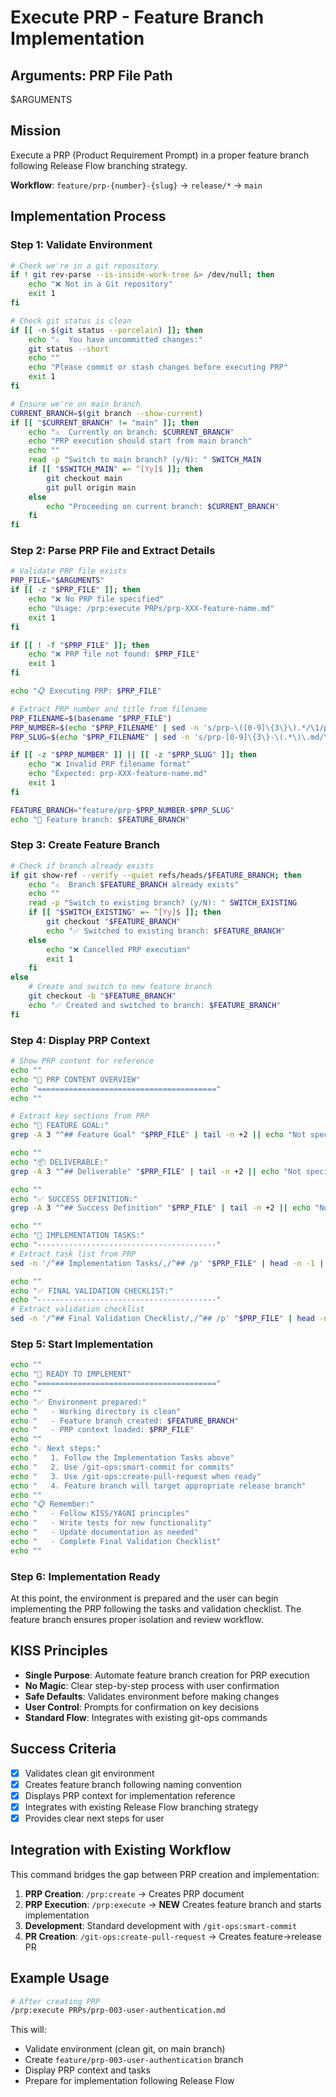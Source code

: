 # Execute PRP - Feature Branch Implementation

## Arguments: PRP File Path

$ARGUMENTS

## Mission

Execute a PRP (Product Requirement Prompt) in a proper feature branch following Release Flow branching strategy.

**Workflow**: `feature/prp-{number}-{slug}` → `release/*` → `main`

## Implementation Process

### Step 1: Validate Environment

```bash
# Check we're in a git repository
if ! git rev-parse --is-inside-work-tree &> /dev/null; then
    echo "❌ Not in a Git repository"
    exit 1
fi

# Check git status is clean
if [[ -n $(git status --porcelain) ]]; then
    echo "⚠️  You have uncommitted changes:"
    git status --short
    echo ""
    echo "Please commit or stash changes before executing PRP"
    exit 1
fi

# Ensure we're on main branch
CURRENT_BRANCH=$(git branch --show-current)
if [[ "$CURRENT_BRANCH" != "main" ]]; then
    echo "⚠️  Currently on branch: $CURRENT_BRANCH"
    echo "PRP execution should start from main branch"
    echo ""
    read -p "Switch to main branch? (y/N): " SWITCH_MAIN
    if [[ "$SWITCH_MAIN" =~ ^[Yy]$ ]]; then
        git checkout main
        git pull origin main
    else
        echo "Proceeding on current branch: $CURRENT_BRANCH"
    fi
fi
```

### Step 2: Parse PRP File and Extract Details

```bash
# Validate PRP file exists
PRP_FILE="$ARGUMENTS"
if [[ -z "$PRP_FILE" ]]; then
    echo "❌ No PRP file specified"
    echo "Usage: /prp:execute PRPs/prp-XXX-feature-name.md"
    exit 1
fi

if [[ ! -f "$PRP_FILE" ]]; then
    echo "❌ PRP file not found: $PRP_FILE"
    exit 1
fi

echo "📋 Executing PRP: $PRP_FILE"

# Extract PRP number and title from filename
PRP_FILENAME=$(basename "$PRP_FILE")
PRP_NUMBER=$(echo "$PRP_FILENAME" | sed -n 's/prp-\([0-9]\{3\}\).*/\1/p')
PRP_SLUG=$(echo "$PRP_FILENAME" | sed -n 's/prp-[0-9]\{3\}-\(.*\)\.md/\1/p')

if [[ -z "$PRP_NUMBER" ]] || [[ -z "$PRP_SLUG" ]]; then
    echo "❌ Invalid PRP filename format"
    echo "Expected: prp-XXX-feature-name.md"
    exit 1
fi

FEATURE_BRANCH="feature/prp-$PRP_NUMBER-$PRP_SLUG"
echo "🌿 Feature branch: $FEATURE_BRANCH"
```

### Step 3: Create Feature Branch

```bash
# Check if branch already exists
if git show-ref --verify --quiet refs/heads/$FEATURE_BRANCH; then
    echo "⚠️  Branch $FEATURE_BRANCH already exists"
    echo ""
    read -p "Switch to existing branch? (y/N): " SWITCH_EXISTING
    if [[ "$SWITCH_EXISTING" =~ ^[Yy]$ ]]; then
        git checkout "$FEATURE_BRANCH"
        echo "✅ Switched to existing branch: $FEATURE_BRANCH"
    else
        echo "❌ Cancelled PRP execution"
        exit 1
    fi
else
    # Create and switch to new feature branch
    git checkout -b "$FEATURE_BRANCH"
    echo "✅ Created and switched to branch: $FEATURE_BRANCH"
fi
```

### Step 4: Display PRP Context

```bash
# Show PRP content for reference
echo ""
echo "📖 PRP CONTENT OVERVIEW"
echo "========================================"
echo ""

# Extract key sections from PRP
echo "🎯 FEATURE GOAL:"
grep -A 3 "^## Feature Goal" "$PRP_FILE" | tail -n +2 || echo "Not specified"

echo ""
echo "📦 DELIVERABLE:"
grep -A 3 "^## Deliverable" "$PRP_FILE" | tail -n +2 || echo "Not specified"

echo ""
echo "✅ SUCCESS DEFINITION:"
grep -A 3 "^## Success Definition" "$PRP_FILE" | tail -n +2 || echo "Not specified"

echo ""
echo "🔧 IMPLEMENTATION TASKS:"
echo "----------------------------------------"
# Extract task list from PRP
sed -n '/^## Implementation Tasks/,/^## /p' "$PRP_FILE" | head -n -1 | tail -n +2

echo ""
echo "✅ FINAL VALIDATION CHECKLIST:"
echo "----------------------------------------"
# Extract validation checklist
sed -n '/^## Final Validation Checklist/,/^## /p' "$PRP_FILE" | head -n -1 | tail -n +2
```

### Step 5: Start Implementation

```bash
echo ""
echo "🚀 READY TO IMPLEMENT"
echo "========================================"
echo ""
echo "✅ Environment prepared:"
echo "   - Working directory is clean"
echo "   - Feature branch created: $FEATURE_BRANCH"
echo "   - PRP context loaded: $PRP_FILE"
echo ""
echo "💡 Next steps:"
echo "   1. Follow the Implementation Tasks above"
echo "   2. Use /git-ops:smart-commit for commits"
echo "   3. Use /git-ops:create-pull-request when ready"
echo "   4. Feature branch will target appropriate release branch"
echo ""
echo "📋 Remember:"
echo "   - Follow KISS/YAGNI principles"
echo "   - Write tests for new functionality"
echo "   - Update documentation as needed"
echo "   - Complete Final Validation Checklist"
echo ""
```

### Step 6: Implementation Ready

At this point, the environment is prepared and the user can begin implementing the PRP following the tasks and validation checklist. The feature branch ensures proper isolation and review workflow.

## KISS Principles

- **Single Purpose**: Automate feature branch creation for PRP execution
- **No Magic**: Clear step-by-step process with user confirmation
- **Safe Defaults**: Validates environment before making changes
- **User Control**: Prompts for confirmation on key decisions
- **Standard Flow**: Integrates with existing git-ops commands

## Success Criteria

- [x] Validates clean git environment
- [x] Creates feature branch following naming convention
- [x] Displays PRP context for implementation reference
- [x] Integrates with existing Release Flow branching strategy
- [x] Provides clear next steps for user

## Integration with Existing Workflow

This command bridges the gap between PRP creation and implementation:

1. **PRP Creation**: `/prp:create` → Creates PRP document
2. **PRP Execution**: `/prp:execute` → **NEW** Creates feature branch and starts implementation
3. **Development**: Standard development with `/git-ops:smart-commit`
4. **PR Creation**: `/git-ops:create-pull-request` → Creates feature→release PR

## Example Usage

```bash
# After creating PRP
/prp:execute PRPs/prp-003-user-authentication.md
```

This will:

- Validate environment (clean git, on main branch)
- Create `feature/prp-003-user-authentication` branch
- Display PRP context and tasks
- Prepare for implementation following Release Flow
